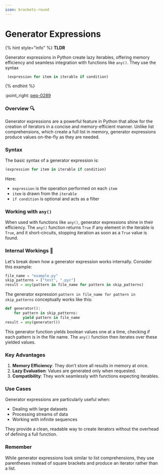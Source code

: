 ```yaml
---
icon: brackets-round
---
```


# Generator Expressions

{% hint style="info" %}
**TLDR**

Generator expressions in Python create lazy iterables, offering memory efficiency and seamless integration with functions like `any()`. They use the syntax

```python
 (expression for item in iterable if condition) 
```
{% endhint %}

:point\_right: [pep-0289](https://peps.python.org/pep-0289/)

### Overview 🔍

Generator expressions are a powerful feature in Python that allow for the creation of iterators in a concise and memory-efficient manner. Unlike list comprehensions, which create a full list in memory, generator expressions produce values on-the-fly as they are needed.

### Syntax&#x20;

The basic syntax of a generator expression is:

```python
(expression for item in iterable if condition)
```

Here:

* `expression` is the operation performed on each `item`
* `item` is drawn from the `iterable`
* `if condition` is optional and acts as a filter

### Working with `any()`  <a href="#working-with-any" id="working-with-any"></a>

When used with functions like `any()`, generator expressions shine in their efficiency. The `any()` function returns `True` if any element in the iterable is `True`, and it short-circuits, stopping iteration as soon as a `True` value is found.

### Internal Workings 🔧 <a href="#internal-workings" id="internal-workings"></a>

Let's break down how a generator expression works internally. Consider this example:

```python
file_name = "example.py"
skip_patterns = ["test", ".pyc"]
result = any(pattern in file_name for pattern in skip_patterns)

```

The generator expression `pattern in file_name for pattern in skip_patterns` conceptually works like this:

```python
def generator():
    for pattern in skip_patterns:
        yield pattern in file_name
result = any(generator())
```

This generator function yields boolean values one at a time, checking if each pattern is in the file name. The `any()` function then iterates over these yielded values.

### Key Advantages  <a href="#key-advantages" id="key-advantages"></a>

1. **Memory Efficiency**: They don't store all results in memory at once.
2. **Lazy Evaluation**: Values are generated only when requested.
3. **Compatibility**: They work seamlessly with functions expecting iterables.

### Use Cases  <a href="#use-cases" id="use-cases"></a>

Generator expressions are particularly useful when:

* Dealing with large datasets
* Processing streams of data
* Working with infinite sequences

They provide a clean, readable way to create iterators without the overhead of defining a full function.

### Remember  <a href="#remember" id="remember"></a>

While generator expressions look similar to list comprehensions, they use parentheses instead of square brackets and produce an iterator rather than a list.
